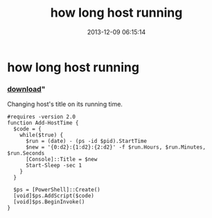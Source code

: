 ﻿---
pid:            4674
parent:         0
children:       
poster:         greg zakharov
title:          how long host running
date:           2013-12-09 06:15:14
format:         posh
---

# how long host running

### [download](4674.ps1)"

Changing host's title on its running time.

```posh
#requires -version 2.0
function Add-HostTime {
  $code = {
    while($true) {
      $run = (date) - (ps -id $pid).StartTime
      $new = '{0:d2}:{1:d2}:{2:d2}' -f $run.Hours, $run.Minutes, $run.Seconds
      [Console]::Title = $new
      Start-Sleep -sec 1
    }
  }
  
  $ps = [PowerShell]::Create()
  [void]$ps.AddScript($code)
  [void]$ps.BeginInvoke()
}
```
